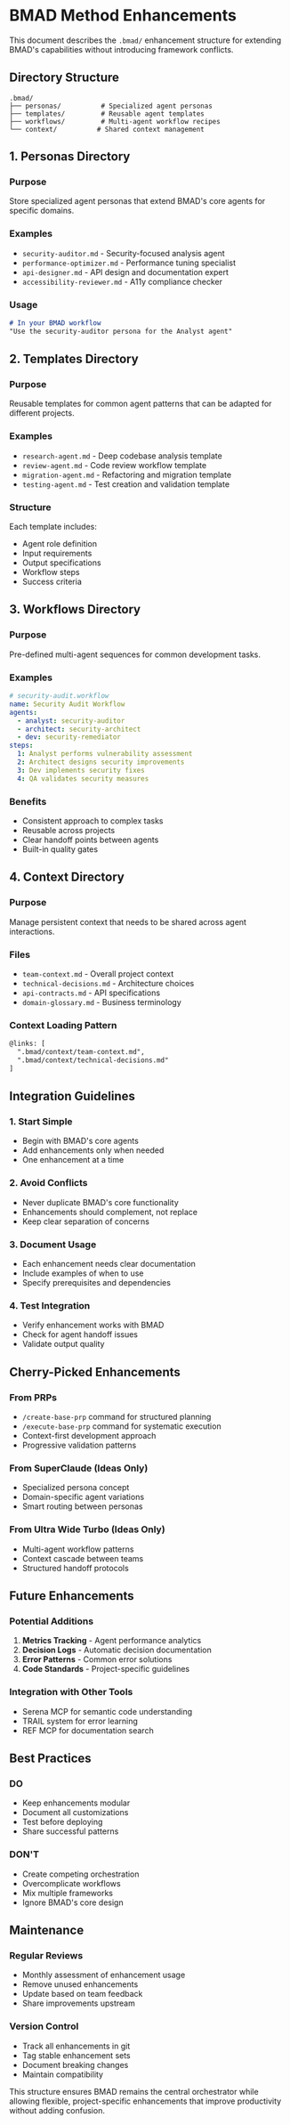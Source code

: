 # BMAD Method Enhancements

This document describes the `.bmad/` enhancement structure for extending BMAD's capabilities without introducing framework conflicts.

## Directory Structure

```
.bmad/
├── personas/          # Specialized agent personas
├── templates/         # Reusable agent templates
├── workflows/         # Multi-agent workflow recipes
└── context/          # Shared context management
```

## 1. Personas Directory

### Purpose
Store specialized agent personas that extend BMAD's core agents for specific domains.

### Examples
- `security-auditor.md` - Security-focused analysis agent
- `performance-optimizer.md` - Performance tuning specialist
- `api-designer.md` - API design and documentation expert
- `accessibility-reviewer.md` - A11y compliance checker

### Usage
```markdown
# In your BMAD workflow
"Use the security-auditor persona for the Analyst agent"
```

## 2. Templates Directory

### Purpose
Reusable templates for common agent patterns that can be adapted for different projects.

### Examples
- `research-agent.md` - Deep codebase analysis template
- `review-agent.md` - Code review workflow template
- `migration-agent.md` - Refactoring and migration template
- `testing-agent.md` - Test creation and validation template

### Structure
Each template includes:
- Agent role definition
- Input requirements
- Output specifications
- Workflow steps
- Success criteria

## 3. Workflows Directory

### Purpose
Pre-defined multi-agent sequences for common development tasks.

### Examples
```yaml
# security-audit.workflow
name: Security Audit Workflow
agents:
  - analyst: security-auditor
  - architect: security-architect
  - dev: security-remediator
steps:
  1: Analyst performs vulnerability assessment
  2: Architect designs security improvements
  3: Dev implements security fixes
  4: QA validates security measures
```

### Benefits
- Consistent approach to complex tasks
- Reusable across projects
- Clear handoff points between agents
- Built-in quality gates

## 4. Context Directory

### Purpose
Manage persistent context that needs to be shared across agent interactions.

### Files
- `team-context.md` - Overall project context
- `technical-decisions.md` - Architecture choices
- `api-contracts.md` - API specifications
- `domain-glossary.md` - Business terminology

### Context Loading Pattern
```markdown
@links: [
  ".bmad/context/team-context.md",
  ".bmad/context/technical-decisions.md"
]
```

## Integration Guidelines

### 1. Start Simple
- Begin with BMAD's core agents
- Add enhancements only when needed
- One enhancement at a time

### 2. Avoid Conflicts
- Never duplicate BMAD's core functionality
- Enhancements should complement, not replace
- Keep clear separation of concerns

### 3. Document Usage
- Each enhancement needs clear documentation
- Include examples of when to use
- Specify prerequisites and dependencies

### 4. Test Integration
- Verify enhancement works with BMAD
- Check for agent handoff issues
- Validate output quality

## Cherry-Picked Enhancements

### From PRPs
- `/create-base-prp` command for structured planning
- `/execute-base-prp` command for systematic execution
- Context-first development approach
- Progressive validation patterns

### From SuperClaude (Ideas Only)
- Specialized persona concept
- Domain-specific agent variations
- Smart routing between personas

### From Ultra Wide Turbo (Ideas Only)
- Multi-agent workflow patterns
- Context cascade between teams
- Structured handoff protocols

## Future Enhancements

### Potential Additions
1. **Metrics Tracking** - Agent performance analytics
2. **Decision Logs** - Automatic decision documentation
3. **Error Patterns** - Common error solutions
4. **Code Standards** - Project-specific guidelines

### Integration with Other Tools
- Serena MCP for semantic code understanding
- TRAIL system for error learning
- REF MCP for documentation search

## Best Practices

### DO
- Keep enhancements modular
- Document all customizations
- Test before deploying
- Share successful patterns

### DON'T
- Create competing orchestration
- Overcomplicate workflows
- Mix multiple frameworks
- Ignore BMAD's core design

## Maintenance

### Regular Reviews
- Monthly assessment of enhancement usage
- Remove unused enhancements
- Update based on team feedback
- Share improvements upstream

### Version Control
- Track all enhancements in git
- Tag stable enhancement sets
- Document breaking changes
- Maintain compatibility

This structure ensures BMAD remains the central orchestrator while allowing flexible, project-specific enhancements that improve productivity without adding confusion.